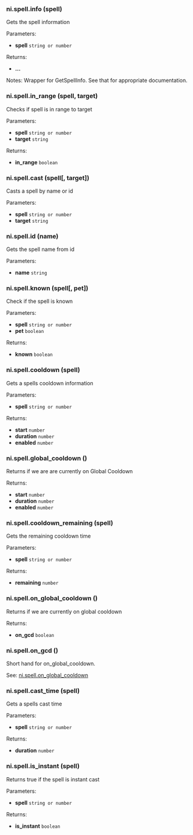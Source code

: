 ### ni.spell.info (spell)

Gets the spell information

Parameters:
- **spell** `string or number`

Returns:
- **...**

Notes:
Wrapper for GetSpellInfo.  See that for appropriate documentation.

### ni.spell.in_range (spell, target)

Checks if spell is in range to target

Parameters:
- **spell** `string or number`
- **target** `string`

Returns:
- **in_range** `boolean`

### ni.spell.cast (spell[, target])

Casts a spell by name or id

Parameters:
- **spell** `string or number`
- **target** `string`

### ni.spell.id (name)

Gets the spell name from id

Parameters:
- **name** `string`

### ni.spell.known (spell[, pet])

Check if the spell is known

Parameters:
- **spell** `string or number`
- **pet** `boolean`

Returns:
- **known** `boolean`

### ni.spell.cooldown (spell)

Gets a spells cooldown information

Parameters:
- **spell** `string or number`

Returns:
- **start** `number`
- **duration** `number`
- **enabled** `number`

### ni.spell.global_cooldown ()

Returns if we are are currently on Global Cooldown

Returns:
- **start** `number`
- **duration** `number`
- **enabled** `number`

### ni.spell.cooldown_remaining (spell)

Gets the remaining cooldown time

Parameters:
- **spell** `string or number`

Returns:
- **remaining** `number`

### ni.spell.on_global_cooldown ()

Returns if we are currently on global cooldown

Returns:
- **on_gcd** `boolean`

### ni.spell.on_gcd ()

Short hand for on_global_cooldown.

See: [ni.spell.on_global_cooldown](#ni.spell.on_global_cooldown ())

### ni.spell.cast_time (spell)

Gets a spells cast time

Parameters:
- **spell** `string or number`

Returns:
- **duration** `number`

### ni.spell.is_instant (spell)

Returns true if the spell is instant cast

Parameters:
- **spell** `string or number`

Returns:
- **is_instant** `boolean`

